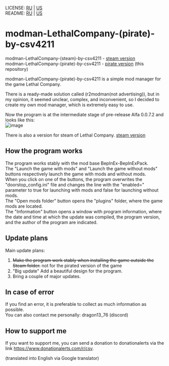 LICENSE: [RU](/LICENSE.md) | [US](/LICENSE.md)  
README: [RU](/README_ru.md) | [US](/README_us.md)  

# modman-LethalCompany-(pirate)-by-csv4211

modman-LethalCompany-(steam)-by-csv4211 - [steam version](https://github.com/csv4211/modman-steam-LethalCompany-by-csv4211)  
modman-LethalCompany-(pirate)-by-csv4211 - [pirate version](https://github.com/csv4211/modman-pirate-LethalCompany-by-csv4211) (this repository)  

modman-LethalCompany-(pirate)-by-csv4211 is a simple mod manager for the game Lethal Company.  

There is a ready-made solution called (r2modman(not advertising)), but in my opinion, it seemed unclear, complex, and inconvenient, so I decided to create my own mod manager, which is extremely easy to use.  

Now the program is at the intermediate stage of pre-release Alfa 0.0.7.2 and looks like this:  
![image](https://sun9-64.userapi.com/impg/bjZ7U0oF0bA3AUCUsnyGvdaxMC5u4imrebKRLg/a6Ob_2893GA.jpg?size=447x188&quality=96&sign=a346ae60e76eca0627a7289b991f8fb8&type=album)  

There is also a version for steam of Lethal Company. [steam version](https://github.com/csv4211/modman-steam-LethalCompany-by-csv4211)

## How the program works

The program works stably with the mod base BepInEx-BepInExPack.  
The "Launch the game with mods" and "Launch the game without mods" buttons respectively launch the game with mods and without mods.  
When you click on one of the buttons, the program overwrites the "doorstop_config.ini" file and changes the line with the "enabled=" parameter to true for launching with mods and false for launching without mods.  
The "Open mods folder" button opens the "plugins" folder, where the game mods are located.  
The "Information" button opens a window with program information, where the date and time at which the update was compiled, the program version, and the author of the program are indicated.  

## Update plans

Main update plans:  
1. ~~Make the program work stably when installing the game outside the Steam folder.~~ not for the pirated version of the game  
2. "Big update" Add a beautiful design for the program.  
3. Bring a couple of major updates.  

## In case of error

If you find an error, it is preferable to collect as much information as possible.  
You can also contact me personally: dragon13_76 (discord)  

## How to support me

If you want to support me, you can send a donation to donationalerts via the link https://www.donationalerts.com/r/csv.  

(translated into English via Google translator)
